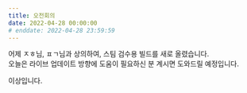 ```yaml
---
title: 오전회의
date: 2022-04-28 00:00:00
# enddate: 2022-04-28 23:59:59
---
```


어제 ㅈㅎ님, ㅍㄱ님과 상의하여, 스팀 검수용 빌드를 새로 올렸습니다.  
오늘은 라이브 업데이트 방향에 도움이 필요하신 분 계시면 도와드릴 예정입니다.

이상입니다.
